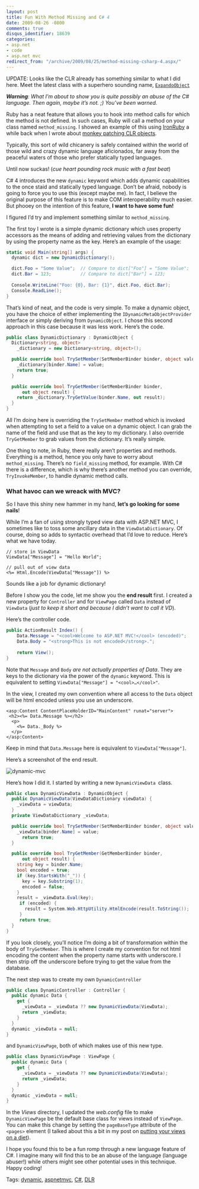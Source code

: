 ```yaml
---
layout: post
title: Fun With Method Missing and C# 4
date: 2009-08-26 -0800
comments: true
disqus_identifier: 18639
categories:
- asp.net
- code
- asp.net mvc
redirect_from: "/archive/2009/08/25/method-missing-csharp-4.aspx/"
---
```


UPDATE: Looks like the CLR already has something similar to what I did
here. Meet the latest class with a superhero sounding name,
[`ExpandoObject`](http://blogs.msdn.com/csharpfaq/archive/2009/10/01/dynamic-in-c-4-0-introducing-the-expandoobject.aspx "Expando Object")

***Warning**: What I’m about to show you is quite possibly an abuse of
the C\# language. Then again, maybe it’s not. ;) You’ve been warned.*

Ruby has a neat feature that allows you to hook into method calls for
which the method is not defined. In such cases, Ruby will call a method
on your class named `method_missing`. I showed an example of this using
[IronRuby](http://www.ironruby.net/ "IronRuby") a while back when I
wrote about [monkey patching CLR
objects](http://haacked.com/archive/2008/04/18/monkey-patching-clr-objects.aspx "Monkey Patching CLR objects with IronRuby").

Typically, this sort of wild chicanery is safely contained within the
world of those wild and crazy dynamic language aficionados, far away
from the peaceful waters of those who prefer statically typed languages.

Until now suckas! (*cue heart pounding rock music with a fast beat*)

C\# 4 introduces the new `dynamic` keyword which adds dynamic
capabilities to the once staid and statically typed language. Don’t be
afraid, nobody is going to force you to use this (except maybe me). In
fact, I believe the original purpose of this feature is to make COM
interoperability much easier. But phooey on the intention of this
feature, **I want to have some fun!**

I figured I’d try and implement something similar to `method_missing`.

The first toy I wrote is a simple dynamic dictionary which uses property
accessors as the means of adding and retrieving values from the
dictionary by using the property name as the key. Here’s an example of
the usage:

```csharp
static void Main(string[] args) {
  dynamic dict = new DynamicDictionary();

  dict.Foo = "Some Value";  // Compare to dict["Foo"] = "Some Value";
  dict.Bar = 123;           // Compare to dict["Bar"] = 123;
    
  Console.WriteLine("Foo: {0}, Bar: {1}", dict.Foo, dict.Bar);
  Console.ReadLine();
}
```

That’s kind of neat, and the code is very simple. To make a dynamic
object, you have the choice of either implementing the
`IDynamicMetaObjectProvider` interface or simply deriving from
`DynamicObject`. I chose this second approach in this case because it
was less work. Here’s the code.

```csharp
public class DynamicDictionary : DynamicObject {
  Dictionary<string, object> 
    _dictionary = new Dictionary<string, object>();

  public override bool TrySetMember(SetMemberBinder binder, object value) {
    _dictionary[binder.Name] = value;
    return true;
  }

  public override bool TryGetMember(GetMemberBinder binder, 
      out object result) {
    return _dictionary.TryGetValue(binder.Name, out result);
  }
}
```

All I’m doing here is overriding the `TrySetMember` method which is
invoked when attempting to set a field to a value on a dynamic object. I
can grab the name of the field and use that as the key to my dictionary.
I also override `TryGetMember` to grab values from the dictionary. It’s
really simple.

One thing to note, in Ruby, there really aren’t properties and methods.
Everything is a method, hence you only have to worry about
`method_missing`. There’s no `field_missing` method, for example. With
C\# there is a difference, which is why there’s another method you can
override, `TryInvokeMember`, to handle dynamic method calls.

### What havoc can we wreack with MVC?

So I have this shiny new hammer in my hand, **let’s go looking for some
nails**!

While I’m a fan of using strongly typed view data with ASP.NET MVC, I
sometimes like to toss some ancillary data in the `ViewDataDictionary`.
Of course, doing so adds to syntactic overhead that I’d love to reduce.
Here’s what we have today.

```aspx-cs
// store in ViewData
ViewData["Message"] = "Hello World";

// pull out of view data
<%= Html.Encode(ViewData["Message"]) %>
```

Sounds like a job for dynamic dictionary!

Before I show you the code, let me show you the **end result** first. I
created a new property for `Controller` and for `ViewPage` called `Data`
instead of `ViewData` (*just to keep it short and because I didn’t want
to call it VD*).

Here’s the controller code.

```csharp
public ActionResult Index() {
    Data.Message = "<cool>Welcome to ASP.NET MVC!</cool> (encoded)";
    Data.Body = "<strong>This is not encoded</strong>.";
    
    return View();
}
```

Note that `Message` and `Body` *are not actually properties of Data*.
They are keys to the dictionary via the power of the `dynamic` keyword.
This is equivalent to setting `ViewData["Message"] = "<cool>…</cool>"`.

In the view, I created my own convention where all access to the `Data`
object will be html encoded unless you use an underscore.

```aspx-cs
<asp:Content ContentPlaceHolderID="MainContent" runat="server">
 <h2><%= Data.Message %></h2>
  <p>
    <%= Data._Body %>
  </p>
</asp:Content>
```

Keep in mind that `Data.Message` here is equivalent to
`ViewData["Message"]`.

Here’s a screenshot of the end result.

![dynamic-mvc](http://haacked.com/images/haacked_com/WindowsLiveWriter/FindThatMissingMethodWithC4_129E9/dynamic-mvc_3.png "dynamic-mvc")

Here’s how I did it. I started by writing a new `DynamicViewData `class.

```csharp
public class DynamicViewData : DynamicObject {
  public DynamicViewData(ViewDataDictionary viewData) {
    _viewData = viewData;
  }
  private ViewDataDictionary _viewData;

  public override bool TrySetMember(SetMemberBinder binder, object value) {
    _viewData[binder.Name] = value;
      return true;
  }

  public override bool TryGetMember(GetMemberBinder binder,
      out object result) {
    string key = binder.Name;
    bool encoded = true;
    if (key.StartsWith("_")) {
      key = key.Substring(1);
      encoded = false;
    }
    result = _viewData.Eval(key);
     if (encoded) {
       result = System.Web.HttpUtility.HtmlEncode(result.ToString());
     }
     return true;
  }
}
```

If you look closely, you’ll notice I’m doing a bit of transformation
within the body of `TryGetMember`. This is where I create my convention
for not html encoding the content when the property name starts with
underscore. I then strip off the underscore before trying to get the
value from the database.

The next step was to create my own `DynamicController`

```csharp
public class DynamicController : Controller {
  public dynamic Data {
    get {
      _viewData = _viewData ?? new DynamicViewData(ViewData);
      return _viewData;
    }
  }
  dynamic _viewData = null;
}
```

and `DynamicViewPage`, both of which makes use of this new type.

```csharp
public class DynamicViewPage : ViewPage {
  public dynamic Data {
    get {
      _viewData = _viewData ?? new DynamicViewData(ViewData);
      return _viewData;
    }
  }
  dynamic _viewData = null;
}
```

In the *Views* directory, I updated the *web.config* file to make
`DynamicViewPage` be the default base class for views instead of
`ViewPage`. You can make this change by setting the `pageBaseType`
attribute of the `<pages>` element (I talked about this a bit in my post
on [putting your views on a
diet](http://haacked.com/archive/2009/08/04/views-on-a-diet.aspx "Put your pages and views on a diet")).

I hope you found this to be a fun romp through a new language feature of
C\#. I imagine many will find this to be an abuse of the language
(language abuser!) while others might see other potential uses in this
technique. Happy coding!

Tags: [dynamic](http://haacked.com/tags/dynamic/default.aspx),
[aspnetmvc](http://haacked.com/tags/aspnetmvc/default.aspx),
[C\#](http://haacked.com/tags/C%23/default.aspx),
[DLR](http://haacked.com/tags/DLR/default.aspx)

